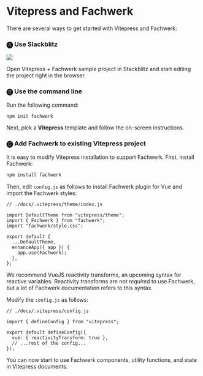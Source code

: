 # Vitepress and Fachwerk

There are several ways to get started with Vitepress and Fachwerk:

### 🅐 Use Slackblitz

<a href="https://stackblitz.com/fork/github/fachwerk-dev/create-fachwerk/tree/main/vitepress?file=docs%2Findex.md&title=Fachwerk+Vite" target="_blank"><img src="/open_in_stackblitz.svg"/></a>

Open Vitepress + Fachwerk sample project in Stackblitz and start editing the project right in the browser.

### 🅑 Use the command line

Run the following command:

```bash
npm init fachwerk
```

Next, pick a **Vitepress** template and follow the on-screen instructions.

### 🅒 Add Fachwerk to existing Vitepress project

It is easy to modify Vitepress installation to support Fachwerk. First, install Fachwerk:

```bash
npm install fachwerk
```

Then, edit `config.js` as follows to install Fachwerk plugin for Vue and import the Fachwerk styles:

```js{4-5,10}
// ./docs/.vitepress/theme/index.js

import DefaultTheme from "vitepress/theme";
import { Fachwerk } from "fachwerk";
import "fachwerk/style.css";

export default {
  ...DefaultTheme,
  enhanceApp({ app }) {
    app.use(Fachwerk);
  },
};
```

We recommend VueJS reactivity transforms, an upcoming syntax for reactive variables. Reactivity transforms are not _required_ to use Fachwerk, but a lot of Fachwerk documentation refers to this syntax.

Modify the `config.js` as follows:

```js{6}
// ./docs/.vitepress/config.js

import { defineConfig } from "vitepress";

export default defineConfig({
  vue: { reactivityTransform: true },
  // ...rest of the config...
});
```

You can now start to use Fachwerk components, utility functions, and state in Vitepress documents.
